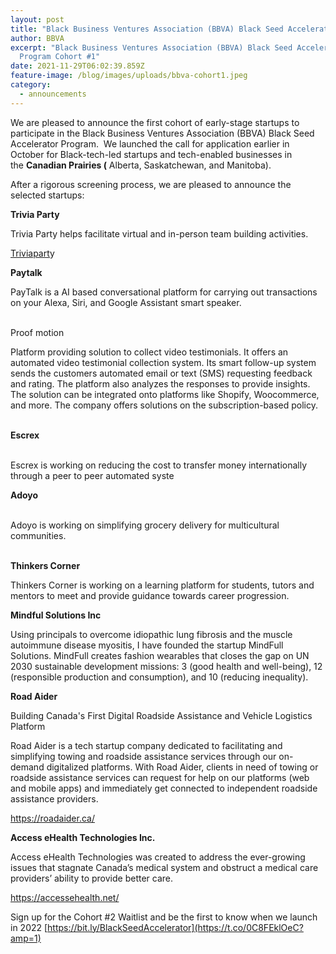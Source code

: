 ```yaml
---
layout: post
title: "Black Business Ventures Association (BBVA) Black Seed Accelerator Cohort #1"
author: BBVA
excerpt: "Black Business Ventures Association (BBVA) Black Seed Accelerator
  Program Cohort #1"
date: 2021-11-29T06:02:39.859Z
feature-image: /blog/images/uploads/bbva-cohort1.jpeg
category:
  - announcements
---
```

We are pleased to announce the first cohort of early-stage startups to participate in the Black Business Ventures Association (BBVA) Black Seed Accelerator Program.  We launched the call for application earlier in October for Black-tech-led startups and tech-enabled businesses in the **Canadian Prairies (** Alberta, Saskatchewan, and Manitoba).

After a rigorous screening process, we are pleased to announce the selected startups:

**Trivia Party**

Trivia Party helps facilitate virtual and in-person team building activities.

[Triviapart](https://www.virtualgamenight.live/)y

**Paytalk**

PayTalk is a AI based conversational platform for carrying out transactions on your Alexa, Siri, and Google Assistant smart speaker.

\
Proof motion

Platform providing solution to collect video testimonials. It offers an automated video testimonial collection system. Its smart follow-up system sends the customers automated email or text (SMS) requesting feedback and rating. The platform also analyzes the responses to provide insights. The solution can be integrated onto platforms like Shopify, Woocommerce, and more. The company offers solutions on the subscription-based policy.

\
**Escrex**

\
Escrex is working on reducing the cost to transfer money internationally through a peer to peer automated syste 

**Adoyo**

 \
Adoyo is working on simplifying grocery delivery for multicultural communities.

\
**Thinkers Corner**

Thinkers Corner is working on a learning platform for students, tutors and mentors to meet and provide guidance towards career progression. 

**Mindful Solutions Inc**

Using principals to overcome idiopathic lung fibrosis and the muscle autoimmune disease myositis, I have founded the startup MindFull Solutions. MindFull creates fashion wearables that closes the gap on UN 2030 sustainable development missions: 3 (good health and well-being), 12 (responsible production and consumption), and 10 (reducing inequality).

**Road Aider**

Building Canada's First Digital Roadside Assistance and Vehicle Logistics Platform 

Road Aider is a tech startup company dedicated to facilitating and simplifying towing and roadside assistance services through our on-demand digitalized platforms. With Road Aider, clients in need of towing or roadside assistance services can request for help on our platforms (web and mobile apps) and immediately get connected to independent roadside assistance providers.

<https://roadaider.ca/>

**Access eHealth Technologies Inc.**

Access eHealth Technologies was created to address the ever-growing issues that stagnate Canada’s medical system and obstruct a medical care providers’ ability to provide better care.

<https://accessehealth.net/>

Sign up for the Cohort #2 Waitlist and be the first to know when we launch in 2022 [https://bit.ly/BlackSeedAccelerator](https://t.co/0C8FEklOeC?amp=1)